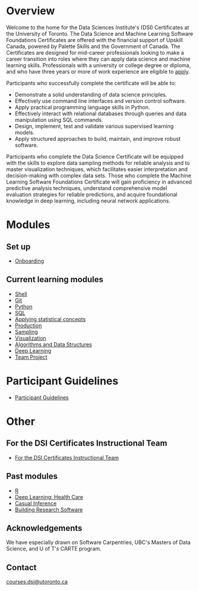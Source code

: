 # Overview

Welcome to the home for the Data Sciences Institute's (DSI) Certificates at the University of Toronto. The Data Science and Machine Learning Software Foundations Certificates are offered with the financial support of Upskill Canada, powered by Palette Skills and the Government of Canada. The Certificates are designed for mid-career professionals looking to make a career transition into roles where they can apply data science and machine learning skills. Professionals with a university or college degree or diploma, and who have three years or more of work experience are eligible to [apply](https://certificates.datasciences.utoronto.ca/).

Participants who successfully complete the certificate will be able to:  
- Demonstrate a solid understanding of data science principles.
- Effectively use command line interfaces and version control software. 
- Apply practical programming language skills in Python.
- Effectively interact with relational databases through queries and data manipulation using SQL commands. 
- Design, implement, test and validate various supervised learning models.
- Apply structured approaches to build, maintain, and improve robust software. 

Participants who complete the Data Science Certificate will be equipped with the skills to explore data sampling methods for reliable analysis and to master visualization techniques, which facilitates easier interpretation and decision-making with complex data sets. Those who complete the Machine Learning Software Foundations Certificate will gain proficiency in advanced predictive analysis techniques, understand comprehensive model evaluation strategies for reliable predictions, and acquire foundational knowledge in deep learning, including neural network applications. 

# Modules

## Set up

- [Onboarding](https://github.com/UofT-DSI/onboarding)

## Current learning modules

- [Shell](https://github.com/UofT-DSI/shell)
- [Git](https://github.com/UofT-DSI/git)
- [Python](https://github.com/UofT-DSI/python)
- [SQL](https://github.com/UofT-DSI/sql)
- [Applying statistical concepts](https://github.com/UofT-DSI/applied_statistical_concepts)
- [Production](https://github.com/UofT-DSI/production)
- [Sampling](https://github.com/UofT-DSI/sampling)
- [Visualization](https://github.com/UofT-DSI/07-visualization)
- [Algorithms and Data Structures](https://github.com/UofT-DSI/algorithms_and_data_structures)
- [Deep Learning](https://github.com/UofT-DSI/deep_learning)
- [Team Project](https://github.com/UofT-DSI/team-project)

# Participant Guidelines

- [Participant Guidelines](https://github.com/UofT-DSI/onboarding/blob/main/onboarding_documents/participant_guidelines.md)

# Other

## For the DSI Certificates Instructional Team

- [For the DSI Certificates Instructional Team](https://github.com/UofT-DSI/instructor_materials)

## Past modules

- [R](https://github.com/UofT-DSI/r)
- [Deep Learning: Health Care](https://github.com/UofT-DSI/deep_learning_topics/tree/main)
- [Casual Inference](https://github.com/UofT-DSI/causal_inference)
- [Building Research Software](https://github.com/UofT-DSI/building_software)


## Acknowledgements

We have especially drawn on Software Carpentries, UBC's Masters of Data Science, and U of T's CARTE program.

## Contact

courses.dsi@utoronto.ca

